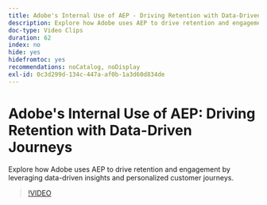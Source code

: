 ```yaml
---
title: Adobe's Internal Use of AEP - Driving Retention with Data-Driven Journeys
description: Explore how Adobe uses AEP to drive retention and engagement by leveraging data-driven insights and personalized customer journeys.
doc-type: Video Clips
duration: 62
index: no
hide: yes
hidefromtoc: yes
recommendations: noCatalog, noDisplay
exl-id: 0c3d299d-134c-447a-af0b-1a3d60d834de
---
```

# Adobe's Internal Use of AEP: Driving Retention with Data-Driven Journeys

Explore how Adobe uses AEP to drive retention and engagement by leveraging data-driven insights and personalized customer journeys.

<!-- 62_S655_3442541_61_adobes-internal-use-of-aep-driving-retention-with-datadriven-journeys -->
>[!VIDEO](https://video.tv.adobe.com/v/3458264/?learn=on&enablevpops=true)

